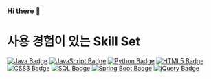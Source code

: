 ### Hi there 👋

<!--
**mingkyu9/mingkyu9** is a ✨ _special_ ✨ repository because its `README.md` (this file) appears on your GitHub profile.

Here are some ideas to get you started:

- 🔭 I’m currently working on ...
- 🌱 I’m currently learning ...
- 👯 I’m looking to collaborate on ...
- 🤔 I’m looking for help with ...
- 💬 Ask me about ...
- 📫 How to reach me: ...
- 😄 Pronouns: ...
- ⚡ Fun fact: ...
-->
# 사용 경험이 있는 Skill Set

[![Java Badge](https://img.shields.io/badge/Java-007396?style=for-the-badge&logo=Java&logoColor=white)](#)
[![JavaScript Badge](https://img.shields.io/badge/JavaScript-F7DF1E?style=for-the-badge&logo=JavaScript&logoColor=black)](#)
[![Python Badge](https://img.shields.io/badge/Python-3776AB?style=for-the-badge&logo=Python&logoColor=white)](#)
[![HTML5 Badge](https://img.shields.io/badge/HTML5-E34F26?style=for-the-badge&logo=HTML5&logoColor=white)](#)
[![CSS3 Badge](https://img.shields.io/badge/CSS3-1572B6?style=for-the-badge&logo=CSS3&logoColor=white)](#)
[![SQL Badge](https://img.shields.io/badge/SQL-4479A1?style=for-the-badge&logo=MySQL&logoColor=white)](#)
[![Spring Boot Badge](https://img.shields.io/badge/Spring_Boot-6DB33F?style=for-the-badge&logo=SpringBoot&logoColor=white)](#)
[![jQuery Badge](https://img.shields.io/badge/jQuery-0769AD?style=for-the-badge&logo=jQuery&logoColor=white)](#)


